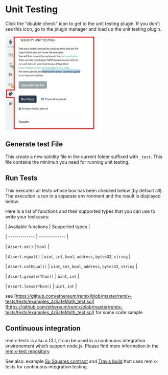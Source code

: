 Unit Testing
============

Click the "double check" icon to get to the unit testing plugin.  If you don't see this icon, go to the plugin manager and load up the unit testing plugin.

![](images/a-unit-testing1.png)

Generate test File
------------------

This create a new solidity file in the current folder suffixed with `_test`.
This file contains the minimun you need for running unit testing.

Run Tests
---------

This executes all tests whose box has been checked below (by default all). The execution is run in a separate environment and the result is displayed below.

Here is a list of functions and their supported types that you can use to write your testcases:

| Available functions  | Supported types |

| ------------- | ------------- |

| `Assert.ok()`  | `bool`  |

| `Assert.equal()`  | `uint`, `int`, `bool`, `address`, `bytes32`, `string`  |

| `Assert.notEqual()` | `uint`, `int`, `bool`, `address`, `bytes32`, `string`  |

| `Assert.greaterThan()` | `uint`, `int` |

| `Assert.lesserThan()` | `uint`, `int` |

see [https://github.com/ethereum/remix/blob/master/remix-tests/tests/examples_4/SafeMath_test.sol](https://github.com/ethereum/remix/blob/master/remix-tests/tests/examples_4/SafeMath_test.sol) for some code sample

Continuous integration
----------------------

remix-tests is also a CLI, it can be used in a continuous integration environement which support node.js.
Please find more information in the [remix-test repository](https://github.com/ethereum/remix/tree/master/remix-tests)

See also: example [Su Squares contract](https://github.com/su-squares/ethereum-contract/tree/e542f37d4f8f6c7b07d90a6554424268384a4186) and [Travis build](https://travis-ci.org/su-squares/ethereum-contract/builds/446186067) that uses remix-tests for continuous integration testing.
